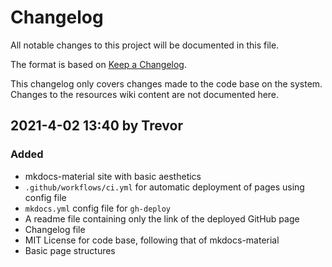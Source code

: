 # Changelog

All notable changes to this project will be documented in this file.

The format is based on [Keep a Changelog](https://keepachangelog.com/en/1.0.0/).

This changelog only covers changes made to the code base on the system.
Changes to the resources wiki content are not documented here.

## 2021-4-02 13:40 by Trevor
### Added
- mkdocs-material site with basic aesthetics
- `.github/workflows/ci.yml` for automatic deployment of pages using config file
- `mkdocs.yml` config file for `gh-deploy`
- A readme file containing only the link of the deployed GitHub page
- Changelog file
- MIT License for code base, following that of mkdocs-material
- Basic page structures
